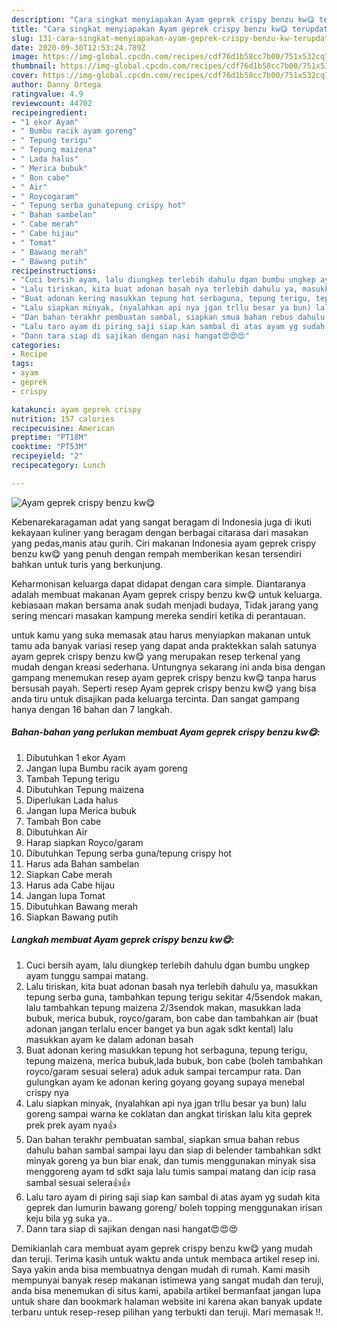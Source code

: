 ```yaml
---
description: "Cara singkat menyiapakan Ayam geprek crispy benzu kw😋 terupdate"
title: "Cara singkat menyiapakan Ayam geprek crispy benzu kw😋 terupdate"
slug: 131-cara-singkat-menyiapakan-ayam-geprek-crispy-benzu-kw-terupdate
date: 2020-09-30T12:53:24.789Z
image: https://img-global.cpcdn.com/recipes/cdf76d1b58cc7b00/751x532cq70/ayam-geprek-crispy-benzu-kw😋-foto-resep-utama.jpg
thumbnail: https://img-global.cpcdn.com/recipes/cdf76d1b58cc7b00/751x532cq70/ayam-geprek-crispy-benzu-kw😋-foto-resep-utama.jpg
cover: https://img-global.cpcdn.com/recipes/cdf76d1b58cc7b00/751x532cq70/ayam-geprek-crispy-benzu-kw😋-foto-resep-utama.jpg
author: Danny Ortega
ratingvalue: 4.9
reviewcount: 44702
recipeingredient:
- "1 ekor Ayam"
- " Bumbu racik ayam goreng"
- " Tepung terigu"
- " Tepung maizena"
- " Lada halus"
- " Merica bubuk"
- " Bon cabe"
- " Air"
- " Roycogaram"
- " Tepung serba gunatepung crispy hot"
- " Bahan sambelan"
- " Cabe merah"
- " Cabe hijau"
- " Tomat"
- " Bawang merah"
- " Bawang putih"
recipeinstructions:
- "Cuci bersih ayam, lalu diungkep terlebih dahulu dgan bumbu ungkep ayam tunggu sampai matang."
- "Lalu tiriskan, kita buat adonan basah nya terlebih dahulu ya, masukkan tepung serba guna, tambahkan tepung terigu sekitar 4/5sendok makan, lalu tambahkan tepung maizena 2/3sendok makan, masukkan lada bubuk, merica bubuk, royco/garam, bon cabe dan tambahkan air (buat adonan jangan terlalu encer banget ya bun agak sdkt kental) lalu masukkan ayam ke dalam adonan basah"
- "Buat adonan kering masukkan tepung hot serbaguna, tepung terigu, tepung maizena, merica bubuk,lada bubuk, bon cabe (boleh tambahkan royco/garam sesuai selera) aduk aduk sampai tercampur rata. Dan gulungkan ayam ke adonan kering goyang goyang supaya menebal crispy nya"
- "Lalu siapkan minyak, (nyalahkan api nya jgan trllu besar ya bun) lalu goreng sampai warna ke coklatan dan angkat tiriskan lalu kita geprek prek prek ayam nya👍"
- "Dan bahan terakhr pembuatan sambal, siapkan smua bahan rebus dahulu bahan sambal sampai layu dan siap di belender tambahkan sdkt minyak goreng ya bun biar enak, dan tumis menggunakan minyak sisa menggoreng ayam td sdkt saja lalu tumis sampai matang dan icip rasa sambal sesuai selera👍👍"
- "Lalu taro ayam di piring saji siap kan sambal di atas ayam yg sudah kita geprek dan lumurin bawang goreng/ boleh topping menggunakan irisan keju bila yg suka ya.."
- "Dann tara siap di sajikan dengan nasi hangat😍😍😍"
categories:
- Recipe
tags:
- ayam
- geprek
- crispy

katakunci: ayam geprek crispy 
nutrition: 157 calories
recipecuisine: American
preptime: "PT18M"
cooktime: "PT53M"
recipeyield: "2"
recipecategory: Lunch

---
```



![Ayam geprek crispy benzu kw😋](https://img-global.cpcdn.com/recipes/cdf76d1b58cc7b00/751x532cq70/ayam-geprek-crispy-benzu-kw😋-foto-resep-utama.jpg)

Kebenarekaragaman adat yang sangat beragam di Indonesia juga di ikuti kekayaan kuliner yang beragam dengan berbagai citarasa dari masakan yang pedas,manis atau gurih. Ciri makanan Indonesia ayam geprek crispy benzu kw😋 yang penuh dengan rempah memberikan kesan tersendiri bahkan untuk turis yang berkunjung.




Keharmonisan keluarga dapat didapat dengan cara simple. Diantaranya adalah membuat makanan Ayam geprek crispy benzu kw😋 untuk keluarga. kebiasaan makan bersama anak sudah menjadi budaya, Tidak jarang yang sering mencari masakan kampung mereka sendiri ketika di perantauan.

untuk kamu yang suka memasak atau harus menyiapkan makanan untuk tamu ada banyak variasi resep yang dapat anda praktekkan salah satunya ayam geprek crispy benzu kw😋 yang merupakan resep terkenal yang mudah dengan kreasi sederhana. Untungnya sekarang ini anda bisa dengan gampang menemukan resep ayam geprek crispy benzu kw😋 tanpa harus bersusah payah.
Seperti resep Ayam geprek crispy benzu kw😋 yang bisa anda tiru untuk disajikan pada keluarga tercinta. Dan sangat gampang hanya dengan 16 bahan dan 7 langkah.


<!--inarticleads1-->

##### Bahan-bahan yang perlukan membuat Ayam geprek crispy benzu kw😋:

1. Dibutuhkan 1 ekor Ayam
1. Jangan lupa  Bumbu racik ayam goreng
1. Tambah  Tepung terigu
1. Dibutuhkan  Tepung maizena
1. Diperlukan  Lada halus
1. Jangan lupa  Merica bubuk
1. Tambah  Bon cabe
1. Dibutuhkan  Air
1. Harap siapkan  Royco/garam
1. Dibutuhkan  Tepung serba guna/tepung crispy hot
1. Harus ada  Bahan sambelan
1. Siapkan  Cabe merah
1. Harus ada  Cabe hijau
1. Jangan lupa  Tomat
1. Dibutuhkan  Bawang merah
1. Siapkan  Bawang putih




<!--inarticleads2-->

##### Langkah membuat  Ayam geprek crispy benzu kw😋:

1. Cuci bersih ayam, lalu diungkep terlebih dahulu dgan bumbu ungkep ayam tunggu sampai matang.
1. Lalu tiriskan, kita buat adonan basah nya terlebih dahulu ya, masukkan tepung serba guna, tambahkan tepung terigu sekitar 4/5sendok makan, lalu tambahkan tepung maizena 2/3sendok makan, masukkan lada bubuk, merica bubuk, royco/garam, bon cabe dan tambahkan air (buat adonan jangan terlalu encer banget ya bun agak sdkt kental) lalu masukkan ayam ke dalam adonan basah
1. Buat adonan kering masukkan tepung hot serbaguna, tepung terigu, tepung maizena, merica bubuk,lada bubuk, bon cabe (boleh tambahkan royco/garam sesuai selera) aduk aduk sampai tercampur rata. Dan gulungkan ayam ke adonan kering goyang goyang supaya menebal crispy nya
1. Lalu siapkan minyak, (nyalahkan api nya jgan trllu besar ya bun) lalu goreng sampai warna ke coklatan dan angkat tiriskan lalu kita geprek prek prek ayam nya👍
1. Dan bahan terakhr pembuatan sambal, siapkan smua bahan rebus dahulu bahan sambal sampai layu dan siap di belender tambahkan sdkt minyak goreng ya bun biar enak, dan tumis menggunakan minyak sisa menggoreng ayam td sdkt saja lalu tumis sampai matang dan icip rasa sambal sesuai selera👍👍
1. Lalu taro ayam di piring saji siap kan sambal di atas ayam yg sudah kita geprek dan lumurin bawang goreng/ boleh topping menggunakan irisan keju bila yg suka ya..
1. Dann tara siap di sajikan dengan nasi hangat😍😍😍




Demikianlah cara membuat ayam geprek crispy benzu kw😋 yang mudah dan teruji. Terima kasih untuk waktu anda untuk membaca artikel resep ini. Saya yakin anda bisa membuatnya dengan mudah di rumah. Kami masih mempunyai banyak resep makanan istimewa yang sangat mudah dan teruji, anda bisa menemukan di situs kami, apabila artikel bermanfaat jangan lupa untuk share dan bookmark halaman website ini karena akan banyak update terbaru untuk resep-resep pilihan yang terbukti dan teruji. Mari memasak !!. 
